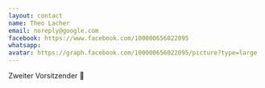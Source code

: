 ```yaml
---
layout: contact
name: Theo Lacher
email: noreply@google.com
facebook: https://www.facebook.com/100000656022095
whatsapp: 
avatar: https://graph.facebook.com/100000656022095/picture?type=large
---
```


Zweiter Vorsitzender 💪

